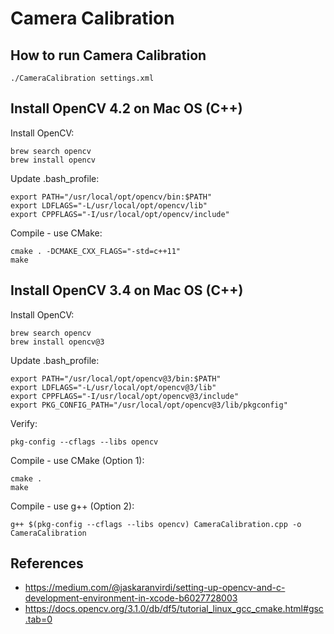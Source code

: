 # Camera Calibration

## How to run Camera Calibration
```
./CameraCalibration settings.xml
```

## Install OpenCV 4.2 on Mac OS (C++)

Install OpenCV:
```
brew search opencv
brew install opencv
```

Update .bash_profile:
```
export PATH="/usr/local/opt/opencv/bin:$PATH"
export LDFLAGS="-L/usr/local/opt/opencv/lib"
export CPPFLAGS="-I/usr/local/opt/opencv/include"
```

Compile - use CMake:
```
cmake . -DCMAKE_CXX_FLAGS="-std=c++11"
make
```

## Install OpenCV 3.4 on Mac OS (C++)

Install OpenCV:
```
brew search opencv
brew install opencv@3
```

Update .bash_profile:
```
export PATH="/usr/local/opt/opencv@3/bin:$PATH"
export LDFLAGS="-L/usr/local/opt/opencv@3/lib"
export CPPFLAGS="-I/usr/local/opt/opencv@3/include"
export PKG_CONFIG_PATH="/usr/local/opt/opencv@3/lib/pkgconfig"
```

Verify:
```
pkg-config --cflags --libs opencv
```

Compile - use CMake (Option 1):
```
cmake .
make
```

Compile - use g++ (Option 2):
```
g++ $(pkg-config --cflags --libs opencv) CameraCalibration.cpp -o CameraCalibration
```

## References
* https://medium.com/@jaskaranvirdi/setting-up-opencv-and-c-development-environment-in-xcode-b6027728003
* https://docs.opencv.org/3.1.0/db/df5/tutorial_linux_gcc_cmake.html#gsc.tab=0






